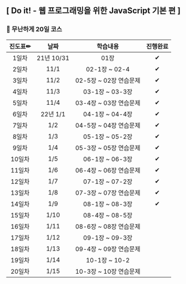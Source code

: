 ## [ Do it! - 웹 프로그래밍을 위한 JavaScript 기본 편 ]

### 🐾 무난하게 20일 코스

|진도표✏|날짜|학습내용|진행완료|
|:-----:|:--:|:------:|:-----:|
| 1일차 | 21년 10/31 | 01장 |✔|
| 2일차 |11/1|02-1장 ~ 02-4|✔|
| 3일차 |11/2|02-5장 ~ 02장 연습문제|✔|
| 4일차 |11/3|03-1장 ~ 03-3장|✔|
| 5일차 |11/4|03-4장 ~ 03장 연습문제|✔|
| 6일차 |22년 1/1|04-1장 ~ 04-4장|✔|
| 7일차 |1/2|04-5장 ~ 04장 연습문제|✔|
| 8일차 |1/3|05-1장 ~ 05-2장|✔|
| 9일차 |1/4|05-3장 ~ 05장 연습문제|✔|
|10일차 |1/5|06-1장 ~ 06-3장|✔|
|11일차 |1/6|06-4장 ~ 06장 연습문제|✔|
|12일차 |1/7|07-1장 ~ 07-2장|✔|
|13일차 |1/8|07-3장 ~ 07장 연습문제|✔|
|14일차 |1/9|08-1장 ~ 08-3장|✔|
|15일차 |1/10|08-4장 ~ 08-5장||
|16일차 |1/11|08-6장 ~ 08장 연습문제||
|17일차 |1/12|09-1장 ~ 09-3장||
|18일차 |1/13|09-4장 ~ 09장 연습문제||
|19일차 |1/14|10-1장 ~ 10-2||
|20일차 |1/15|10-3장 ~ 10장 연습문제||
